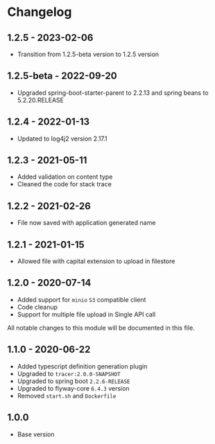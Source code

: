 # Changelog

## 1.2.5 - 2023-02-06
- Transition from 1.2.5-beta version to 1.2.5 version

## 1.2.5-beta - 2022-09-20
- Upgraded spring-boot-starter-parent to 2.2.13 and spring beans to 5.2.20.RELEASE

## 1.2.4 - 2022-01-13
- Updated to log4j2 version 2.17.1

## 1.2.3 - 2021-05-11

- Added validation on content type
- Cleaned the code for stack trace

## 1.2.2 - 2021-02-26

- File now saved with application generated name

## 1.2.1 - 2021-01-15

- Allowed file with capital extension to upload in filestore


## 1.2.0 - 2020-07-14

- Added support for `minio` `S3` compatible client
- Code cleanup
- Support for multiple file upload in Single API call


All notable changes to this module will be documented in this file.

## 1.1.0 - 2020-06-22

- Added typescript definition generation plugin
- Upgraded to `tracer:2.0.0-SNAPSHOT`
- Upgraded to spring boot `2.2.6-RELEASE`
- Upgraded to flyway-core `6.4.3` version
- Removed `start.sh` and `Dockerfile`


## 1.0.0

- Base version
